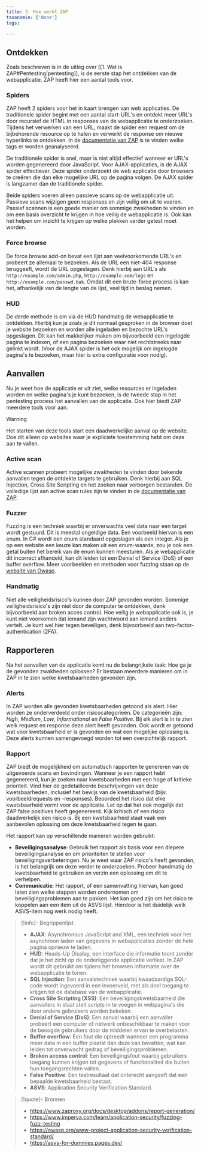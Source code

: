 ```yaml
---
title: 3. Hoe werkt ZAP
taxonomie: ['None']
tags:

---
```


## Ontdekken
Zoals beschreven is in de uitleg over [[1. Wat is ZAP#Pentesting|pentesting]], is de eerste stap het ontdekken van de webapplicatie. ZAP heeft hier een aantal tools voor.
### Spiders
ZAP heeft 2 spiders voor het in kaart brengen van web applicaties. De traditionele spider begint met een aantal start-URL's en ontdekt meer URL's door recursief de HTML in responses van de webapplicatie te onderzoeken. Tijdens het verwerken van een URL, maakt de spider een request om de bijbehorende resource op te halen en verwerkt de response om nieuwe hyperlinks te ontdekken. In de [documentatie van ZAP](https://www.zaproxy.org/docs/desktop/addons/spider/) is te vinden welke tags er worden geanalyseerd.

De traditionele spider is snel, maar is niet altijd effectief wanneer er URL's worden gegenereerd door JavaScript. Voor AJAX-applicaties, is de AJAX spider effectiever. Deze spider onderzoekt de web applicatie door browsers te creëren die dan elke mogelijke URL op de pagina volgen. De AJAX spider is langzamer dan de traditionele spider.

Beide spiders voeren alleen passieve scans op de webapplicatie uit. Passieve scans wijzigen geen responses en zijn veilig om uit te voeren. Passief scannen is een goede manier om sommige zwakheden te vinden en om een basis overzicht te krijgen in hoe veilig de webapplicatie is. Ook kan het helpen om inzicht te krijgen op welke plekken verder getest moet worden.
### Force browse
De force browse add-on bevat een lijst aan veelvoorkomende URL's en probeert ze allemaal te bezoeken. Als de URL een niet-404 response teruggeeft, wordt de URL opgeslagen. Denk hierbij aan URL's als `http://example.com/admin.php`, `http://example.com/logs` en `http://example.com/passwd.bak`. Omdat dit een brute-force process is kan het, afhankelijk van de lengte van de lijst, veel tijd in beslag nemen.
### HUD
De derde methode is om via de HUD handmatig de webapplicatie te ontdekken. Hierbij kun je zoals je dit normaal gesproken in de browser doet je website bezoeken en worden alle ingeladen en bezochte URL's opgeslagen. Dit kan het makkelijker maken om bijvoorbeeld een ingelogde pagina te indexen, of een pagina bezoeken waar niet rechtstreeks naar gelinkt wordt. (Voor de AJAX spider is het ook mogelijk om ingelogde pagina's te bezoeken, maar hier is extra configuratie voor nodig).
## Aanvallen
Nu je weet hoe de applicatie er uit ziet, welke resources er ingeladen worden en welke pagina's je kunt bezoeken, is de tweede stap in het pentesting process het aanvallen van de applicatie. Ook hier biedt ZAP meerdere tools voor aan.

>[!warning]
>Het starten van deze tools start een daadwerkelijke aanval op de website. Doe dit alleen op websites waar je expliciete toestemming hebt om deze aan te vallen.
### Active scan
Active scannen probeert mogelijke zwakheden te vinden door bekende aanvallen tegen de ontdekte targets te gebruiken. Denk hierbij aan SQL Injection, Cross Site Scripting en het zoeken naar verborgen bestanden. De volledige lijst aan active scan rules zijn te vinden in de [documentatie van ZAP](https://www.zaproxy.org/docs/desktop/addons/active-scan-rules/).
### Fuzzer
Fuzzing is een techniek waarbij er onverwachts veel data naar een target wordt gestuurd. Dit is meestal ongeldige data. Een voorbeeld hiervan is een enum. In C# wordt een enum standaard opgeslagen als een integer. Als je op een website een keuze kan maken uit een enum-waarde, zou je ook een getal buiten het bereik van de enum kunnen meesturen. Als je webapplicatie dit incorrect afhandeld, kan dit leiden tot een Denial of Service (DoS) of een buffer overflow. Meer voorbeelden en methoden voor fuzzing staan op de [website van Owasp](https://owasp.org/www-community/Fuzzing).
### Handmatig
Niet alle veiligheidsrisico's kunnen door ZAP gevonden worden. Sommige veiligheidsrisico's zijn niet door de computer te ontdekken, denk bijvoorbeeld aan broken acces control. Hoe veilig je webapplicatie ook is, je kunt niet voorkomen dat iemand zijn wachtwoord aan iemand anders vertelt. Je kunt wel hier tegen beveiligen, denk bijvoorbeeld aan two-factor-authentication (2FA).
## Rapporteren
Na het aanvallen van de applicatie komt nu de belangrijkste taak: Hoe ga je de gevonden zwakheden oplossen? Er bestaan meerdere manieren om in ZAP in te zien welke kwetsbaarheden gevonden zijn.
### Alerts
In ZAP worden alle gevonden kwetsbaarheden getoond als alert. Hier worden ze onderverdeeld onder risicocategorieën. De categorieën zijn: *High*, *Medium*, *Low*, *Informational* en *False Positive*. Bij elk alert is in te zien welk request en response deze alert heeft gevonden. Ook wordt er getoond wat voor kwetsbaarheid er is gevonden en wat een mogelijke oplossing is. Deze alerts kunnen samengevoegd worden tot een overzichtelijk rapport.
### Rapport
ZAP biedt de mogelijkheid om automatisch rapporten te genereren van de uitgevoerde scans en bevindingen. Wanneer je een rapport hebt gegenereerd, kun je zoeken naar kwetsbaarheden met een hoge of kritieke prioriteit. Vind hier de gedetailleerde beschrijvingen van deze kwetsbaarheden, inclusief het bewijs van de kwetsbaarheid (bijv. voorbeeldrequests en -responses). Beoordeel het risico dat elke kwetsbaarheid vormt voor de applicatie. Let op dat het ook mogelijk dat ZAP false positives heeft gegenereerd. Kijk kritisch of een risico daadwerkelijk een risico is. Bij een kwetsbaarheid staat vaak een aanbevolen oplossing om deze kwetsbaarheid tegen te gaan.

Het rapport kan op verschillende manieren worden gebruikt:

- **Beveiligingsanalyse**: Gebruik het rapport als basis voor een diepere beveiligingsanalyse en om prioriteiten te stellen voor beveiligingsverbeteringen. Nu je weet waar ZAP risico's heeft gevonden, is het belangrijk om deze verder te onderzoeken. Probeer handmatig de kwetsbaarheid te gebruiken en verzin een oplossing om dit te verhelpen.
- **Communicatie**: Het rapport, of een samenvatting hiervan, kan goed laten zien welke stappen worden ondernomen om beveiligingsproblemen aan te pakken. Het kan goed zijn om het risico te koppelen aan een item uit de ASVS lijst. Hierdoor is het duidelijk welk ASVS-item nog werk nodig heeft.

>[!info]- Begrippenlijst
>- **AJAX**: Asynchronous JavaScript and XML, een techniek voor het asynchroon laden van gegevens in webapplicaties zonder de hele pagina opnieuw te laden.
>- **HUD**: Heads-Up Display, een interface die informatie toont zonder dat je het zicht op de onderliggende applicatie verliest. In ZAP wordt dit gebruikt om tijdens het browsen informatie over de webapplicatie te tonen.
>- **SQL Injection**: Een aanvalstechniek waarbij kwaadaardige SQL-code wordt ingevoerd in een invoerveld, met als doel toegang te krijgen tot de database van de webapplicatie.
>- **Cross Site Scripting (XSS)**: Een beveiligingskwetsbaarheid die aanvallers in staat stelt scripts in te voegen in webpagina's die door andere gebruikers worden bekeken.
>- **Denial of Service (DoS)**: Een aanval waarbij een aanvaller probeert een computer of netwerk onbeschikbaar te maken voor de beoogde gebruikers door de middelen ervan te overbelasten.
>- **Buffer overflow**: Een fout die optreedt wanneer een programma meer data in een buffer plaatst dan deze kan bevatten, wat kan leiden tot onverwacht gedrag of beveiligingsproblemen.
>- **Broken access control**: Een beveiligingsfout waarbij gebruikers toegang kunnen krijgen tot gegevens of functionaliteit die buiten hun toegangsrechten vallen.
>- **False Positive**: Een testresultaat dat onterecht aangeeft dat een bepaalde kwetsbaarheid bestaat.
>- **ASVS**: Application Security Verification Standard.

>[!quote]- Bronnen
>- https://www.zaproxy.org/docs/desktop/addons/report-generation/
>- https://www.imperva.com/learn/application-security/fuzzing-fuzz-testing
>- https://owasp.org/www-project-application-security-verification-standard/
>- https://asvs-for-dummies.pages.dev/